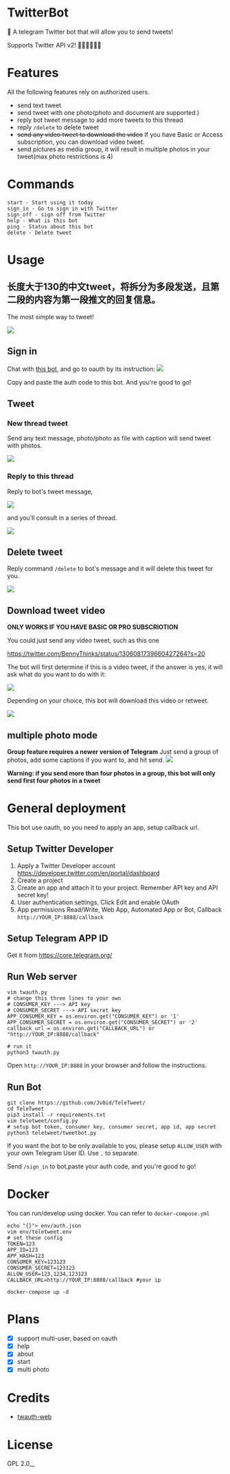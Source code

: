 # TwitterBot

🦉 A telegram Twitter bot that will allow you to send tweets!

Supports Twitter API v2! 🎉🎉🎉🎉🎉🎉

# Features

All the following features rely on authorized users.

* send text tweet
* send tweet with one photo(photo and document are supported.)
* reply bot tweet message to add more tweets to this thread
* reply `/delete` to delete tweet
* ~~send any video tweet to download the video~~ If you have Basic or Access subscription, you can download video tweet.
* send pictures as media group, it will result in multiple photos in your tweet(max photo restrictions is 4)

# Commands

```
start - Start using it today
sign_in - Go to sign in with Twitter
sign_off - sign off from Twitter
help - What is this bot
ping - Status about this bot
delete - Delete tweet
```

# Usage

## 长度大于130的中文tweet，将拆分为多段发送，且第二段的内容为第一段推文的回复信息。

The most simple way to tweet!

![](assets/tweet.png)

## Sign in

Chat with [this bot](https://t.me/JPTweetForwardBot), and go to oauth by its instruction:
![](assets/intro.png)

Copy and paste the auth code to this bot. And you're good to go!

## Tweet

### New thread tweet

Send any text message, photo/photo as file with caption will send tweet with photos.

![](assets/tweet_web.png)

### Reply to this thread

Reply to bot's tweet message,

![](assets/thread-bot.png)

and you'll consult in a series of thread.

![](assets/thread-web.png)

## Delete tweet

Reply command `/delete` to bot's message and it will delete this tweet for you.

![](assets/delete.png)

## Download tweet video

**ONLY WORKS IF YOU HAVE BASIC OR PRO SUBSCRIOTION**

You could just send any video tweet, such as this one

https://twitter.com/BennyThinks/status/1306081739660427264?s=20

The bot will first determine if this is a video tweet, if the answer is yes,
it will ask what do you want to do with it:

![](assets/download_or_tweet.png)

Depending on your choice, this bot will download this video or retweet.

![](assets/video_choice.png)

## multiple photo mode

**Group feature requires a newer version of Telegram**
Just send a group of photos, add some captions if you want to, and hit send.
![](assets/multi_photo.jpg)

**Warning: if you send more than four photos in a group, this bot will only send first four photos in a tweet**

# General deployment

This bot use oauth, so you need to apply an app, setup callback url.

## Setup Twitter Developer

1. Apply a Twitter Developer account https://developer.twitter.com/en/portal/dashboard
2. Create a project
3. Create an app and attach it to your project. Remember API key and API secret key!
4. User authentication settings, Click Edit and enable OAuth
5. App permissions Read/Write, Web App, Automated App or Bot, Callback `http://YOUR_IP:8888/callback`

## Setup Telegram APP ID

Get it from https://core.telegram.org/

## Run Web server

```shell script
vim twauth.py
# change this three lines to your own
# CONSUMER_KEY ---> API key
# CONSUMER_SECRET ---> API secret key
APP_CONSUMER_KEY = os.environ.get("CONSUMER_KEY") or '1'
APP_CONSUMER_SECRET = os.environ.get("CONSUMER_SECRET") or '2'
callback_url = os.environ.get("CALLBACK_URL") or "http://YOUR_IP:8888/callback"

# run it
python3 twauth.py
```

Open `http://YOUR_IP:8888` in your browser and follow the instructions.

## Run Bot

```shell script
git clone https://github.com/Jv0id/TeleTweet/
cd TeleTweet
pip3 install -r requirements.txt
vim teletweet/config.py
# setup bot token, consumer key, consumer secret, app id, app secret
python3 teletweet/tweetbot.py
```

If you want the bot to be only available to you, please setup `ALLOW_USER` with your own Telegram User ID.
Use `,` to separate.

Send `/sign_in` to bot,paste your auth code, and you're good to go!

# Docker

You can run/develop using docker. You can refer to `docker-compose.yml`

```shell
echo "{}"> env/auth.json
vim env/teletweet.env
# set these config
TOKEN=123
APP_ID=123
APP_HASH=123
CONSUMER_KEY=123123
CONSUMER_SECRET=123123
ALLOW_USER=123,1234,123123
CALLBACK_URL=http://YOUR_IP:8888/callback #your ip

docker-compose up -d

```

# Plans

- [x] support multi-user, based on oauth
- [x] help
- [x] about
- [x] start
- [x] multi photo

# Credits

* [twauth-web](https://github.com/Jv0id/twauth-web)

# License

GPL 2.0__
